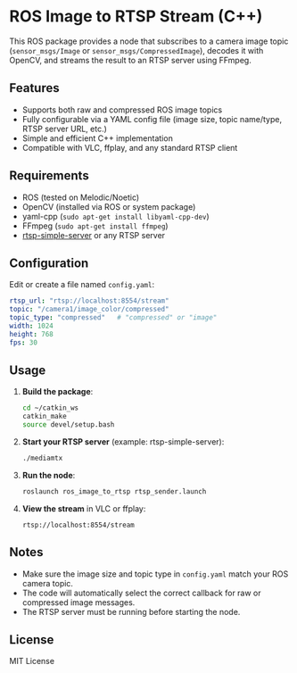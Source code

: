 # ROS Image to RTSP Stream (C++)

This ROS package provides a node that subscribes to a camera image topic (`sensor_msgs/Image` or `sensor_msgs/CompressedImage`), decodes it with OpenCV, and streams the result to an RTSP server using FFmpeg.

## Features

- Supports both raw and compressed ROS image topics
- Fully configurable via a YAML config file (image size, topic name/type, RTSP server URL, etc.)
- Simple and efficient C++ implementation
- Compatible with VLC, ffplay, and any standard RTSP client

## Requirements

- ROS (tested on Melodic/Noetic)
- OpenCV (installed via ROS or system package)
- yaml-cpp (`sudo apt-get install libyaml-cpp-dev`)
- FFmpeg (`sudo apt-get install ffmpeg`)
- [rtsp-simple-server](https://github.com/aler9/rtsp-simple-server) or any RTSP server

## Configuration

Edit or create a file named `config.yaml`:

```yaml
rtsp_url: "rtsp://localhost:8554/stream"
topic: "/camera1/image_color/compressed"
topic_type: "compressed"   # "compressed" or "image"
width: 1024
height: 768
fps: 30
```

## Usage

1. **Build the package**:
    ```bash
    cd ~/catkin_ws
    catkin_make
    source devel/setup.bash
    ```

2. **Start your RTSP server** (example: rtsp-simple-server):
    ```bash
    ./mediamtx
    ```

3. **Run the node**:
    ```bash
    roslaunch ros_image_to_rtsp rtsp_sender.launch
    ```

4. **View the stream** in VLC or ffplay:
    ```
    rtsp://localhost:8554/stream
    ```

## Notes

- Make sure the image size and topic type in `config.yaml` match your ROS camera topic.
- The code will automatically select the correct callback for raw or compressed image messages.
- The RTSP server must be running before starting the node.

## License

MIT License

